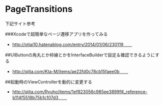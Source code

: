# PageTransitions　　

下記サイト参考　　

###Xcodeで超簡単なページ遷移アプリを作ってみる　　
- http://otiai10.hatenablog.com/entry/2014/01/06/230119　　


##UIButtonの角丸とか枠線とかをInterfaceBuilderで設定＆確認できるようにする　　
- http://qiita.com/Kta-M/items/ae22fd0c78cb15faee0b　　


##起動時のViewControllerを動的に変更する　　
- http://qiita.com/Ryuho/items/1ef823056c985ee3899f#_reference-b114f5518b75b1c107d3　　
